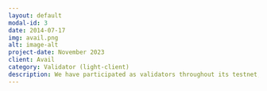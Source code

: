 ```yaml
---
layout: default
modal-id: 3
date: 2014-07-17
img: avail.png
alt: image-alt
project-date: November 2023
client: Avail
category: Validator (light-client)
description: We have participated as validators throughout its testnet, staying active with an uptime of 99%. We are waiting to start the validator on the mainnet.
---
```


